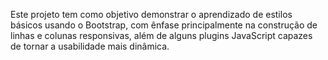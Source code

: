 Este projeto tem como objetivo demonstrar o aprendizado de estilos básicos usando o Bootstrap, com ênfase principalmente na construção de linhas e colunas responsivas, além de alguns plugins JavaScript capazes de tornar a usabilidade mais dinâmica.
